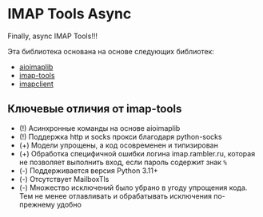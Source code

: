# IMAP Tools Async

Finally, async IMAP Tools!!!

Эта библиотека основана на основе следующих библиотек:
- [aioimaplib](https://github.com/iroco-co/aioimaplib)
- [imap-tools](https://github.com/ikvk/imap_tools)
- [imapclient](https://github.com/mjs/imapclient)

## Ключевые отличия от imap-tools
- (!) Асинхронные команды на основе aioimaplib
- (!) Поддержка http и socks прокси благодаря python-socks
- (+) Модели упрощены, а код осовременен и типизирован
- (+) Обработка специфичной ошибки логина imap.rambler.ru, которая не позволяет выполнить вход, если пароль содержит знак `%`
- (-) Поддерживается версия Python 3.11+
- (-) Отсутствует MailboxTls
- (-) Множество исключений было убрано в угоду упрощения кода. Тем не менее отлавливать и обрабатывать исключения по-прежнему удобно
